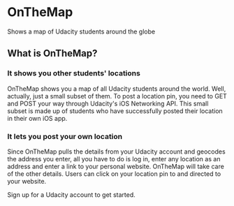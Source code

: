 # OnTheMap
Shows a map of Udacity students around the globe

## What is OnTheMap?
### It shows you other students' locations
OnTheMap shows you a map of all Udacity students around the world.
Well, actually, just a small subset of them. To post a location pin, you need to
GET and POST your way through Udacity's iOS Networking API. This small subset
is made up of students who have successfully posted their location in their
own iOS app.
### It lets you post your own location
Since OnTheMap pulls the details from your Udacity account and geocodes
the address you enter, all you have to do is log in, enter any location
as an address and enter a link to your personal website. OnTheMap will
take care of the other details. Users can click on your location pin to
and directed to your website.

Sign up for a Udacity account to get started.
